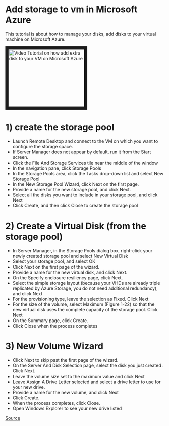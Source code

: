 # Add storage to vm in Microsoft Azure
This tutorial is about how to manage your disks, add disks to your virtual machine on Microsoft Azure.

<a href="http://www.youtube.com/watch?feature=player_embedded&v=JyBUaBW_Zpo
" target="_blank"><img src="http://img.youtube.com/vi/JyBUaBW_Zpo/0.jpg" 
alt="Video Tutorial on how add extra disk to your VM on Microsoft Azure" width="240" height="180" border="10" /></a>

# 1) create the storage pool
- Launch Remote Desktop and connect to the VM on which you want to configure the storage space.
- If Server Manager does not appear by default, run it from the Start screen.
- Click the File And Storage Services tile near the middle of the window
- In the navigation pane, click Storage Pools
- In the Storage Pools area, click the Tasks drop-down list and select New Storage Pool
- In the New Storage Pool Wizard, click Next on the first page.
- Provide a name for the new storage pool, and click Next.
- Select all the disks you want to include in your storage pool, and click Next
- Click Create, and then click Close to create the storage pool

# 2) Create a Virtual Disk (from the storage pool)

- In Server Manager, in the Storage Pools dialog box, right-click your newly created storage pool and select New Virtual Disk
- Select your storage pool, and select OK
- Click Next on the first page of the wizard.
- Provide a name for the new virtual disk, and click Next.
- On the Specify enclosure resiliency page, click Next.
- Select the simple storage layout (because your VHDs are already triple replicated by Azure Storage, you do not need additional redundancy), and click Next
- For the provisioning type, leave the selection as Fixed. Click Next 
- For the size of the volume, select Maximum (Figure 1-22) so that the new virtual disk uses the complete capacity of the storage pool. Click Next
- On the Summary page, click Create.
- Click Close when the process completes

# 3) New Volume Wizard

- Click Next to skip past the first page of the wizard.
- On the Server And Disk Selection page, select the disk you just created . Click Next.
- Leave the volume size set to the maximum value and click Next
- Leave Assign A Drive Letter selected and select a drive letter to use for your new drive.
- Provide a name for the new volume, and click Next  
- Click Create.
- When the process completes, click Close.
- Open Windows Explorer to see your new drive listed

[Source](https://www.microsoftpressstore.com/store/exam-ref-70-532-developing-microsoft-azure-solutions-9781509304592)
